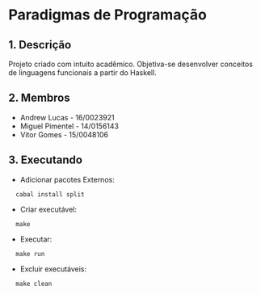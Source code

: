 # Paradigmas de Programação

## 1. Descrição

Projeto criado com intuito acadêmico. Objetiva-se desenvolver conceitos de linguagens funcionais a partir do Haskell.

## 2. Membros

* Andrew Lucas - 16/0023921
* Miguel Pimentel - 14/0156143
* Vitor Gomes  - 15/0048106

## 3. Executando

* Adicionar pacotes Externos:

````
  cabal install split
````

* Criar executável:

````
  make
````

* Executar:

````
  make run
````

* Excluir executáveis:

````
  make clean
````
